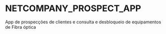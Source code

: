 # NETCOMPANY_PROSPECT_APP
App de prospecções de clientes e consulta e desbloqueio de equipamentos de Fibra óptica
